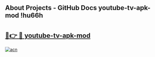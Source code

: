 ## About Projects - GitHub Docs youtube-tv-apk-mod !hu66h

# <h2><a href="https://andorid.site?title=youtube-tv-apk-mod&ref=14PRO">🔗👉 🔴 youtube-tv-apk-mod</a></h2>

[![acn](https://github.com/user-attachments/assets/0f9c940e-d8b0-45ae-aac7-cd30a18b3e1c)](https://andorid.site?title=youtube-tv-apk-mod&ref=14PRO)

